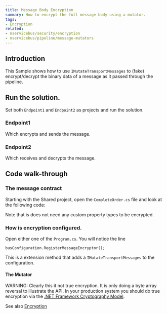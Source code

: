 ```yaml
---
title: Message Body Encryption
summary: How to encrypt the full message body using a mutator.
tags:
- Encryption
related:
- nservicebus/security/encryption
- nservicebus/pipeline/message-mutators
---
```


## Introduction

This Sample shows how to use `IMutateTransportMessages` to (fake) encrypt/decrypt the binary data of a message as it passed through the pipeline.

## Run the solution.

Set both `Endpoint1` and `Endpoint2` as projects and run the solution.

### Endpoint1 

Which encrypts and sends the message.

### Endpoint2 

Which receives and decrypts the message.

## Code walk-through

### The message contract

Starting with the Shared project, open the `CompleteOrder.cs` file and look at the following code:

<!-- import Message --> 

Note that is does not need any custom property types to be encrypted.
 
### How is encryption configured. 

Open either one of the `Program.cs`. You will notice the line 

    busConfiguration.RegisterMessageEncryptor();

This is a extension method that adds a `IMutateTransportMessages` to the configuration.

<!-- import MessageEncryptorExtension --> 

#### The Mutator

WARNING: Clearly this it not true encryption. It is only doing a byte array reversal to illustrate the API. In your production system you should do true encryption via the [.NET Framework Cryptography Model](https://msdn.microsoft.com/en-us/library/0ss79b2x.aspx). 

<!-- import Mutator -->

See also [Encryption](/nservicebus/security/encryption.md) 
